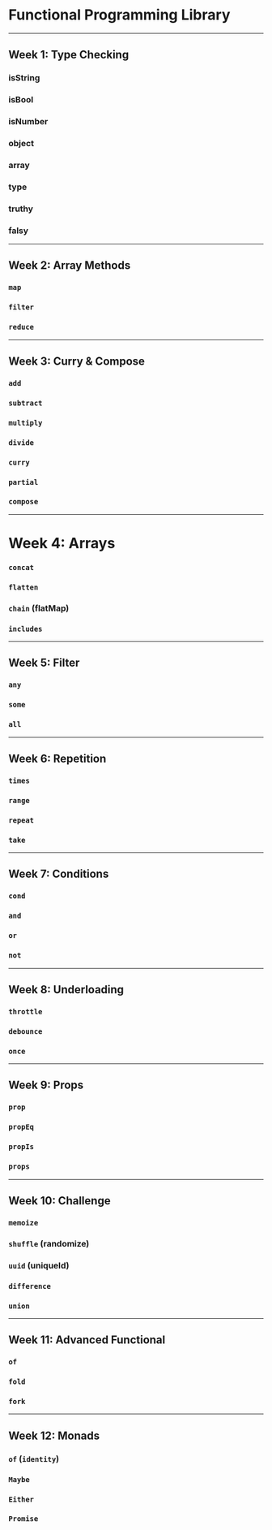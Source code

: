 # Functional Programming Library

---

## Week 1: Type Checking

### isString
### isBool
### isNumber

### object
### array 

### type

### truthy
### falsy

---

## Week 2: Array Methods

### `map`
### `filter`
### `reduce`

---

## Week 3: Curry & Compose

### `add`
### `subtract`
### `multiply`
### `divide`


### `curry`
### `partial`
### `compose`

---

# Week 4: Arrays

### `concat`
### `flatten`
### `chain` (flatMap)
### `includes`

---

## Week 5: Filter

### `any`
### `some`
### `all`

---

## Week 6: Repetition

### `times`
### `range`
### `repeat`
### `take`

---

## Week 7: Conditions

### `cond`
### `and`
### `or`
### `not`

---

## Week 8: Underloading 

### `throttle`
### `debounce`
### `once`

---

## Week 9: Props

### `prop`
### `propEq`
### `propIs`
### `props`

---

## Week 10: Challenge

### `memoize`
### `shuffle` (randomize)
### `uuid` (uniqueId)
### `difference`
### `union`

---

## Week 11: Advanced Functional

### `of`
### `fold`
### `fork`

---

## Week 12: Monads

### `of` (`identity`)
### `Maybe`
### `Either`
### `Promise`